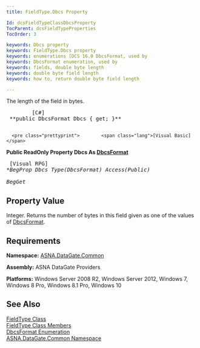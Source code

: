 ```yaml
---
title: FieldType.Dbcs Property

Id: dcsFieldTypeClassDbcsProperty
TocParent: dcsFieldTypeProperties
TocOrder: 3

keywords: Dbcs property
keywords: FieldType.Dbcs property
keywords: enumerations [DCS 16.0 DbcsFormat, used by
keywords: DbcsFormat enumeration, used by
keywords: fields, double byte length
keywords: double byte field length
keywords: how to, return double byte field length

---
```


The length of the field in bytes. 
<pre class="prettyprint">        <span class="lang">[C#]</span>
 **public DbcsFormat Dbcs { get; }** 
      </pre>
      <pre class="prettyprint">        <span class="lang">[Visual Basic] </span>
 **Public ReadOnly Property Dbcs As [DbcsFormat](dbcs-format-enumeration.html)** 
      </pre>
      <pre class="prettyprint">
        <span class="lang">[Visual RPG]</span>
 **BegProp Dbcs Type(DbcsFormat) Access(*Public)<br />   BegGet** 
      </pre>

## Property Value

Integer. Returns the number of bytes in this field given as one of the values of [ DbcsFormat](dbcs-format-enumeration.html). 
## Requirements

**Namespace:** [ASNA.DataGate.Common](datagate-common-namespace.html)

<span> **Assembly:** ASNA DataGate Providers</span> 

**Platforms:** Windows Server 2008 R2, Windows Server 2012, Windows 7, Windows 8 Pro, Windows 8.1 Pro, Windows 10
## See Also


[FieldType Class](field-type-class.html)
      <br />
[FieldType Class Members](field-type-members.html)
      <br />
[DbcsFormat Enumeration](dbcs-format-enumeration.html)
      <br />
[ASNA.DataGate.Common Namespace](datagate-common-namespace.html)

